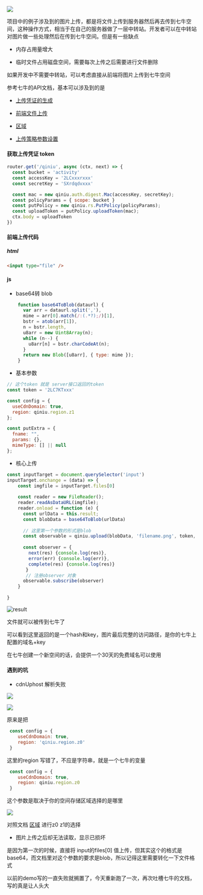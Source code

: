 
![](https://user-gold-cdn.xitu.io/2019/4/18/16a2c2031196dda2?w=1168&h=364&f=png&s=218162)

项目中的例子涉及到的图片上传，都是将文件上传到服务器然后再去传到七牛空间，这种操作方式，相当于在自己的服务器做了一层中转站。开发者可以在中转站对图片做一些处理然后在传到七牛空间。但是有一些缺点

* 内存占用量增大

* 临时文件占用磁盘空间，需要每次上传之后需要进行文件删除

如果开发中不需要中转站，可以考虑直接从前端将图片上传到七牛空间

参考七牛的API文档，基本可以涉及到的是

* [上传凭证的生成](https://developer.qiniu.com/kodo/sdk/1289/nodejs#simple-uptoken)

* [前端文件上传](https://developer.qiniu.com/kodo/sdk/1283/javascript)

* [区域](https://developer.qiniu.com/kodo/manual/1671/region-endpoint)

* [上传策略参数设置](https://developer.qiniu.com/kodo/manual/1206/put-policy)

#### 获取上传凭证 token

```js
router.get('/qiniu', async (ctx, next) => {
  const bucket = 'activity'
  const accessKey = '2LCxxxrxxx'
  const secretKey = 'SXrdqdvxxx'

  const mac = new qiniu.auth.digest.Mac(accessKey, secretKey);
  const policyParams = { scope: bucket }
  const putPolicy = new qiniu.rs.PutPolicy(policyParams);
  const uploadToken = putPolicy.uploadToken(mac);
  ctx.body = uploadToken
})
```

#### 前端上传代码

##### html

```html
<input type="file" />
```
#### js

* base64转 blob

```js
    function base64ToBlob(dataurl) { 
      var arr = dataurl.split(','), 
      mime = arr[0].match(/:(.*?);/)[1], 
      bstr = atob(arr[1]), 
      n = bstr.length, 
      u8arr = new Uint8Array(n); 
      while (n--) { 
        u8arr[n] = bstr.charCodeAt(n); 
      } 
      return new Blob([u8arr], { type: mime }); 
    }
```

* 基本参数

```js
// 这个token 就是 server接口返回的token
const token = '2LC7KTxxx'

const config = {
  useCdnDomain: true,
  region: qiniu.region.z1
};

const putExtra = {
  fname: "",
  params: {},
  mimeType: [] || null
};

```

* 核心上传

```js
const inputTarget = document.querySelector('input')
inputTarget.onchange = (data) => {
    const imgfile = inputTarget.files[0]
   
    const reader = new FileReader();
    reader.readAsDataURL(imgfile);
    reader.onload = function (e) {
      const urlData = this.result;
      const blobData = base64ToBlob(urlData)
      
      // 这里第一个参数的形式是blob
      const observable = qiniu.upload(blobData, 'filename.png', token, putExtra, config)
      
      const observer = {
        next(res) {console.log(res)},
        error(err) {console.log(err)},
        complete(res) {console.log(res)}
       }
       // 注册observer 对象
      observable.subscribe(observer)
    }
    
}
```


![result](https://user-gold-cdn.xitu.io/2019/4/18/16a2c16b3f762c32?w=1446&h=174&f=png&s=50909)

文件就可以被传到七牛了

可以看到这里返回的是一个hash和key，图片最后完整的访问路径，是你的七牛上配置的域名+key

在七牛创建一个新空间的话，会提供一个30天的免费域名可以使用


#### 遇到的坑

* cdnUphost 解析失败

![](https://user-gold-cdn.xitu.io/2019/4/18/16a2c18b6ee09296?w=1194&h=280&f=png&s=77757)


![](https://user-gold-cdn.xitu.io/2019/4/18/16a2c18deaf558fc?w=1172&h=158&f=png&s=58091)

原来是把

```js
 const config = {
    useCdnDomain: true,
    region: 'qiniu.region.z0'
 }
```
这里的region 写错了，不应是字符串，就是一个七牛的变量

```js
 const config = {
    useCdnDomain: true,
    region: qiniu.region.z0
 }
```
这个参数是取决于你的空间存储区域选择的是哪里

![](https://user-gold-cdn.xitu.io/2019/4/18/16a2c4a9d9d480f4?w=1694&h=284&f=png&s=64360)

对照文档 [区域](https://developer.qiniu.com/kodo/manual/1671/region-endpoint)  进行z0 z1的选择


* 图片上传之后却无法读取，显示已损坏

是因为第一次的时候，直接将 input的files[0] 值上传，但其实这个的格式是base64，而文档里对这个参数的要求是blob，所以记得这里需要转化一下文件格式


以前的demo写的一直失败就搁置了，今天重新跑了一次，再次吐槽七牛的文档，写的真是让人头大